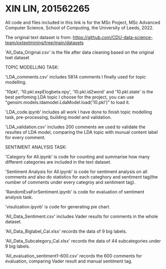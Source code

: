 # XIN LIN, 201562265

All code and files included in this link is for the MSc Project, MSc Advanced Computer Science, School of Computing, the University of Leeds, 2022.

The original text dataset is from:
https://github.com/CDU-data-science-team/pxtextmining/tree/main/datasets

'All_Data_Original.csv' is the file after data cleaning based on the original txet dataset

TOPIC MODELLING TASK:

'LDA_comments.csv' includes 5814 comments I finally used for topic modelling.

'10pkl', '10.pkl.expElogbeta.npy', '10.pkl.id2word' and '10.pkl.state' is the best perfoming LDA topic I choose for the project, you can use "gensim.models.ldamodel.LdaModel.load('10.pkl')" to load it.

'LDA_code.ipynb' includes all work I have done to finish topic modelling task, pre-processing, building model and validation.

'LDA_validation.csv' includes 200 comments we used to validate the resultes of LDA model, comparing the LDA topic with munual content label for every comment.


SENTIMENT ANALYSIS TASK:

'Category for All.ipynb' is code for counting and summarise how many different categories are included in the text dataset.

'Sentiment Analysis for All.ipynb' is code for sentiment analysis on all comments and also do statistics for each categhory and sentiment tag(the number of comments under every categroy and sentiment tag).

'RandomEvaForSentiment.ipynb' is code for evaluation of sentiment analysis task.

'visulization.ipynb' is code for generating pie chart.

'All_Data_Sentiment.csv' includes Vader results for comments in the whole dataset.

'All_Data_Biglabel_Cal.xlsx' records the data of 9 big labels. 

'All_Data_Subcategory_Cal.xlsx' records the data of 44 subcategories under 9 big labels. 

'All_evaluation_sentiment1-600.csv' records the 600 comments for evaluation, comparing Vader result and manual sentiment tag.
